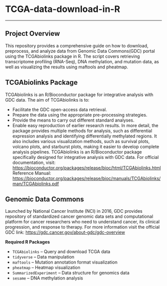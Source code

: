 # TCGA-data-download-in-R  
---  
**Project Overview**  
---  
This repository provides a comprehensive guide on how to download, preprocess, and analyze data from Genomic Data Commons(GDC) portal using the TCGAbiolinks package in R. The script covers retrieving transcriptome profiling (RNA-Seq), DNA methylation, and mutation data, as well as visualizing the results using maftools and pheatmap.  

**TCGAbiolinks Package**  
---   
TCGAbiolinks is an R/Bioconductor package for integrative analysis with GDC data. The aim of TCGAbiolinks is to:  
- Facilitate the GDC open-access data retrieval.
- Prepare the data using the appropriate pre-processing strategies.
- Provide the means to carry out different standard analyses.
- Enable easy reproduction of earlier research results.
In more detail, the package provides multiple methods for analysis, such as differential expression analysis and identifying differentially methylated regions. It also includes various visualization methods, such as survival plots, volcano plots, and starburst plots, making it easier to develop complete analysis pipelines. TCGAbiolinks is an R/Bioconductor package specifically designed for integrative analysis with GDC data.
For official documentation, visit: https://bioconductor.org/packages/release/bioc/html/TCGAbiolinks.html Reference Manual: https://bioconductor.org/packages/release/bioc/manuals/TCGAbiolinks/man/TCGAbiolinks.pdf

**Genomic Data Commons**  
---  
Launched by National Cancer Institute (NCI) in 2016, GDC provides repository of standardized cancer genomic data sets and computational platform for cancer researchers who need to understand cancer, its clinical progression, and response to therapy. For more information visit the official GDC link: https://gdc.cancer.gov/about-gdc/gdc-overview

**Required R Packages**  
- `TCGAbiolinks` – Query and download TCGA data  
- `tidyverse` – Data manipulation  
- `maftools` – Mutation annotation format visualization
- `pheatmap` – Heatmap visualization
- `SummarizedExperiment` – Data structure for genomics data
- `sesame` – DNA methylation analysis



